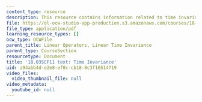 ```yaml
---
content_type: resource
description: This resource contains information related to time invariance.
file: https://ol-ocw-studio-app-production.s3.amazonaws.com/courses/18-03sc-differential-equations-fall-2011/a94abb4de2e8ef0ccb188c3f16514719_MIT18_03SCF11_s17_5text.pdf
file_type: application/pdf
learning_resource_types: []
ocw_type: OCWFile
parent_title: Linear Operators, Linear Time Invariance
parent_type: CourseSection
resourcetype: Document
title: '18.03SCF11 text: Time Invariance'
uid: a94abb4d-e2e8-ef0c-cb18-8c3f16514719
video_files:
  video_thumbnail_file: null
video_metadata:
  youtube_id: null
---
```

